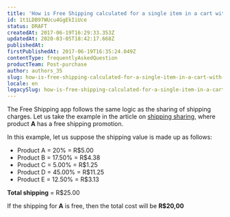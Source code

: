 ```yaml
---
title: 'How is Free Shipping calculated for a single item in a cart with other items?'
id: 1t1LDB97WUcu4GgEkIiUce
status: DRAFT
createdAt: 2017-06-19T16:29:33.353Z
updatedAt: 2020-03-05T18:42:17.668Z
publishedAt: 
firstPublishedAt: 2017-06-19T16:35:24.049Z
contentType: frequentlyAskedQuestion
productTeam: Post-purchase
author: authors_35
slug: how-is-free-shipping-calculated-for-a-single-item-in-a-cart-with-other-items
locale: en
legacySlug: how-is-free-shipping-calculated-for-a-single-item-in-a-cart-with-other-items
---
```


The Free Shipping app follows the same logic as the sharing of shipping charges. Let us take the example in the article on [shipping sharing](/pt/faq/como-e-feito-o-rateio-de-frete), where product **A** has a free shipping promotion.

In this example, let us suppose the shipping value is made up as follows:

- Product A = 20% = R$5.00
- Product B = 17.50% = R$4.38
- Product C = 5.00% = R$1.25
- Product D = 45.00% = R$11.25
- Product E = 12.50% = R$3.13

**Total shipping** = R$25.00

If the shipping for **A** is free, then the total cost will be **R$20,00**
